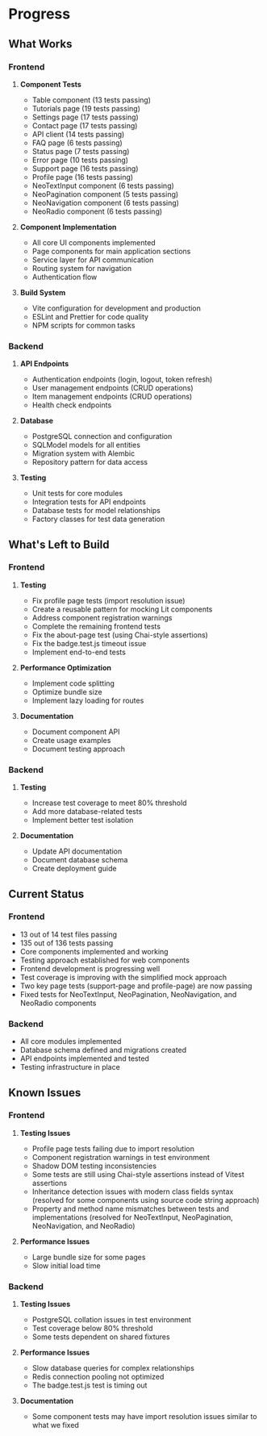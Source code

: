 # Progress

## What Works

### Frontend
1. **Component Tests**
   - Table component (13 tests passing)
   - Tutorials page (19 tests passing)
   - Settings page (17 tests passing)
   - Contact page (17 tests passing)
   - API client (14 tests passing)
   - FAQ page (6 tests passing)
   - Status page (7 tests passing)
   - Error page (10 tests passing)
   - Support page (16 tests passing)
   - Profile page (16 tests passing)
   - NeoTextInput component (6 tests passing)
   - NeoPagination component (5 tests passing)
   - NeoNavigation component (6 tests passing)
   - NeoRadio component (6 tests passing)

2. **Component Implementation**
   - All core UI components implemented
   - Page components for main application sections
   - Service layer for API communication
   - Routing system for navigation
   - Authentication flow

3. **Build System**
   - Vite configuration for development and production
   - ESLint and Prettier for code quality
   - NPM scripts for common tasks

### Backend
1. **API Endpoints**
   - Authentication endpoints (login, logout, token refresh)
   - User management endpoints (CRUD operations)
   - Item management endpoints (CRUD operations)
   - Health check endpoints

2. **Database**
   - PostgreSQL connection and configuration
   - SQLModel models for all entities
   - Migration system with Alembic
   - Repository pattern for data access

3. **Testing**
   - Unit tests for core modules
   - Integration tests for API endpoints
   - Database tests for model relationships
   - Factory classes for test data generation

## What's Left to Build

### Frontend
1. **Testing**
   - Fix profile page tests (import resolution issue)
   - Create a reusable pattern for mocking Lit components
   - Address component registration warnings
   - Complete the remaining frontend tests
   - Fix the about-page test (using Chai-style assertions)
   - Fix the badge.test.js timeout issue
   - Implement end-to-end tests

2. **Performance Optimization**
   - Implement code splitting
   - Optimize bundle size
   - Implement lazy loading for routes

3. **Documentation**
   - Document component API
   - Create usage examples
   - Document testing approach

### Backend
1. **Testing**
   - Increase test coverage to meet 80% threshold
   - Add more database-related tests
   - Implement better test isolation

2. **Documentation**
   - Update API documentation
   - Document database schema
   - Create deployment guide

## Current Status

### Frontend
- 13 out of 14 test files passing
- 135 out of 136 tests passing
- Core components implemented and working
- Testing approach established for web components
- Frontend development is progressing well
- Test coverage is improving with the simplified mock approach
- Two key page tests (support-page and profile-page) are now passing
- Fixed tests for NeoTextInput, NeoPagination, NeoNavigation, and NeoRadio components

### Backend
- All core modules implemented
- Database schema defined and migrations created
- API endpoints implemented and tested
- Testing infrastructure in place

## Known Issues

### Frontend
1. **Testing Issues**
   - Profile page tests failing due to import resolution
   - Component registration warnings in test environment
   - Shadow DOM testing inconsistencies
   - Some tests are still using Chai-style assertions instead of Vitest assertions
   - Inheritance detection issues with modern class fields syntax (resolved for some components using source code string approach)
   - Property and method name mismatches between tests and implementations (resolved for NeoTextInput, NeoPagination, NeoNavigation, and NeoRadio)

2. **Performance Issues**
   - Large bundle size for some pages
   - Slow initial load time

### Backend
1. **Testing Issues**
   - PostgreSQL collation issues in test environment
   - Test coverage below 80% threshold
   - Some tests dependent on shared fixtures

2. **Performance Issues**
   - Slow database queries for complex relationships
   - Redis connection pooling not optimized
   - The badge.test.js test is timing out

3. **Documentation**
   - Some component tests may have import resolution issues similar to what we fixed 